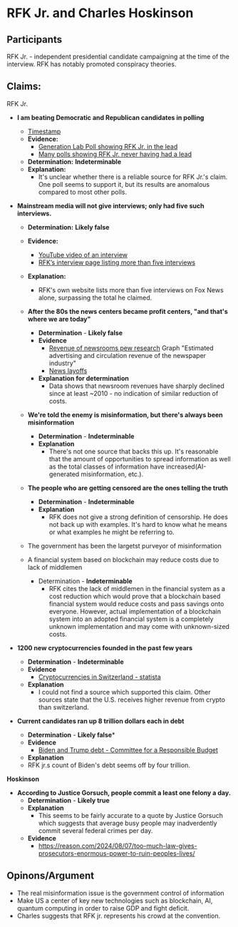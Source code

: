 # RFK Jr. and Charles Hoskinson

## Participants
RFK Jr. - independent presidential candidate campaigning at the time of the interview. RFK has notably promoted conspiracy theories. 

## Claims:
RFK Jr.
- **I am beating Democratic and Republican candidates in polling**
  - [Timestamp](https://youtu.be/ZGRlNLNyUn4?t=805)
  - **Evidence:**
    - [Generation Lab Poll showing RFK Jr. in the lead](https://www.usnews.com/news/national-news/articles/2024-07-11/poll-rfk-jr-bests-trump-but-biden-suffers-more-in-a-wider-race)
    - [Many polls showing RFK Jr. never having had a lead](https://elections2024.thehill.com/national/harris-trump-rfk-general/)
  - **Determination:** **Indeterminable**
  - **Explanation:**
    - It's unclear whether there is a reliable source for RFK Jr.'s claim. One poll seems to support it, but its results are anomalous compared to most other polls.

- **Mainstream media will not give interviews; only had five such interviews.**
  - **Determination:** **Likely false**
  - **Evidence:**
    - [YouTube video of an interview](https://www.youtube.com/watch?v=_hisLKIGX6w)
    - [RFK’s interview page listing more than five interviews](https://www.kennedy24.com/interviews)
  - **Explanation:**
    - RFK's own website lists more than five interviews on Fox News alone, surpassing the total he claimed.

  
  - **After the 80s the news centers became profit centers, "and that's where we are today"**
    - **Determination** - **Likely false**
    - **Evidence**
      - [Revenue of newsrooms pew research](https://www.pewresearch.org/journalism/fact-sheet/newspapers/) Graph "Estimated advertising and circulation revenue of the newspaper industry"
      - [News layoffs](https://www.cjr.org/tow_center/us-news-industry-faces-bleak-start-to-2024.php)
    - **Explanation for determination**
      - Data shows that newsroom revenues have sharply declined since at least ~2010 - no indication of similar reduction of costs.
  
  - **We're told the enemy is misinformation, but there's always been misinformation**
    - **Determination** - **Indeterminable**
    - **Explanation**
      - There's not one source that backs this up. It's reasonable that the amount of opportunities to spread information as well as the total classes of information have increased(AI-generated misinformation, etc.).

  - **The people who are getting censored are the ones telling the truth**
    - **Determination** - **Indeterminable**
    - **Explanation**
      - RFK does not give a strong definition of censorship. He does not back up with examples. It's hard to know what he means or what examples he might be referring to.
  - The government has been the largetst purveyor of misinformation
  - A financial system based on blockchain may reduce costs due to lack of middlemen
    - Determination - **Indeterminable**
      - RFK cites the lack of middlemen in the financial system as a cost reduction which would prove that a blockchain based financial system would reduce costs and pass savings onto everyone. However, actual implementation of a blockchain system into an adopted financial system is a completely unknown implementation and may come with unknown-sized costs.

- **1200 new cryptocurrencies founded in the past few years**
  - **Determination** - **Indeterminable**
  - **Evidence**
    - [Cryptocurrencies in Switzerland - statista](https://www.statista.com/outlook/fmo/digital-assets/cryptocurrencies/switzerland)
  - **Explanation**
    - I could not find a source which supported this claim. Other sources state that the U.S. receives higher revenue from crypto than switzerland.
   
- **Current candidates ran up 8 trillion dollars each in debt**
  - **Determination** - **Likely false***
  - **Evidence**
    - [Biden and Trump debt - Committee for a Responsible Budget](https://www.crfb.org/papers/trump-and-biden-national-debt)
  - **Explanation**
  -   RFK jr.s count of Biden's debt seems off by four trillion.

**Hoskinson**
- **According to Justice Gorsuch, people commit a least one felony a day.**
  - **Determination** - **Likely true**
  - **Explanation**
    - This seems to be fairly accurate to a quote by Justice Gorsuch which suggests that average busy people may inadverdently commit several federal crimes per day.
  - **Evidence**
    - https://reason.com/2024/08/07/too-much-law-gives-prosecutors-enormous-power-to-ruin-peoples-lives/
   
## Opinons/Argument
- The real misinformation issue is the government control of information
- Make US a center of key new technologies such as blockchain, AI, quantum computing in order to raise GDP and fight deficit.
- Charles suggests that RFK jr. represents his crowd at the convention.
